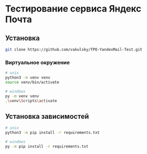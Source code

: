 # Тестирование сервиса Яндекс Почта

## Установка

```bash
git clone https://github.com/vakulsky/TPO-YandexMail-Test.git
```

### Виртуальное окружение

```bash
# unix
python3 -m venv venv
source venv/bin/activate

# windows
py -m venv venv
.\venv\Scripts\activate
```

## Установка зависимостей

```bash
# unix
python3 -m pip install -r requirements.txt

# windows
py -m pip install -r requirements.txt
```